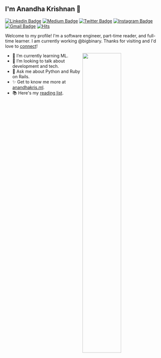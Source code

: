 ## I'm Anandha Krishnan 👋

[![Linkedin Badge](https://img.shields.io/badge/-anandhakrishnanaji-blue?style=flat&logo=Linkedin&logoColor=white&link=https://www.linkedin.com/in/anandhakrishnanaji)](https://www.linkedin.com/in/anandhakrishnanaji)
[![Medium Badge](https://img.shields.io/badge/-@anandhakris-000000?style=flat&labelColor=000000&logo=Medium&link=https://medium.com/@anandhakris)](https://medium.com/@anandhakris)
[![Twitter Badge](https://img.shields.io/badge/-@anandhakris-000000?style=flat&labelColor=000000&logo=Medium&link=https://medium.com/@anandhakris)](https://twitter.com/anandhakris7)
[![Instagram Badge](https://img.shields.io/badge/-@a.nandhakris-purple?style=flat&logo=instagram&logoColor=white&link=https://instagram.com/a.nandhakris)](https://instagram.com/a.nandhakris)
[![Gmail Badge](https://img.shields.io/badge/-creattech2000-c14438?style=flat&logo=Gmail&logoColor=white&link=mailto:creattech2000@gmail.com)](mailto:creattech2000@gmail.com)
[![Hits](https://hits.seeyoufarm.com/api/count/incr/badge.svg?url=https%3A%2F%2Fgithub.com%2Fanandhakrishnanaji%2F&count_bg=%2379C83D&title_bg=%23555555&icon=verizon.svg&icon_color=%232CFF01&title=hits&edge_flat=false)](https://hits.seeyoufarm.com)

Welcome to my profile! I'm a software engineer, part-time reader, and full-time learner. I am currently working @bigbinary. Thanks for visiting and I'd love to [connect](https://www.linkedin.com/in/anandhakrishnanaji/)!

<picture>
    <source media="(prefers-color-scheme: dark)" srcset="https://github-readme-stats.vercel.app/api?username=anandhakrishnanaji&show_icons=true&theme=merko&rank_icon=github">
    <img align="right" width="50%" src="https://github-readme-stats.vercel.app/api?username=anandhakrishnanaji&show_icons=true&theme=merko&rank_icon=github">
</picture>

<!-- - 🔭 I’m currently working on ____ -->
- 🌱 I’m currently learning ML.
- 👯 I’m looking to talk about development and tech.
- 💬 Ask me about Python and Ruby on Rails.
- ✨ Get to know me more at [anandhakris.ml](http://www.anandhakris.ml).
- 📚 Here's my [reading list](https://anandhakris.notion.site/840be1c3bd554abdbdf92eefd5209b50?v=5b6834da8d1542a39e26736f67eb3caa&pvs=4).


